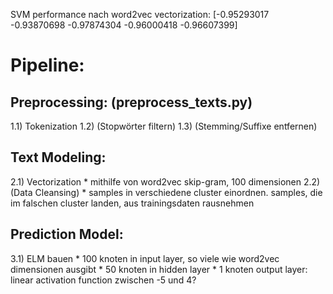 SVM performance nach word2vec vectorization: [-0.95293017 -0.93870698 -0.97874304 -0.96000418 -0.96607399]

# Pipeline:

## Preprocessing: (preprocess_texts.py)
1.1) Tokenization
1.2) (Stopwörter filtern)
1.3) (Stemming/Suffixe entfernen)

## Text Modeling:
2.1) Vectorization 
    * mithilfe von word2vec skip-gram, 100 dimensionen
2.2) (Data Cleansing)
    * samples in verschiedene cluster einordnen. samples, die im falschen cluster landen, aus trainingsdaten rausnehmen

## Prediction Model:
3.1) ELM bauen
    * 100 knoten in input layer, so viele wie word2vec dimensionen ausgibt
    * 50 knoten in hidden layer
    * 1 knoten output layer: linear activation function zwischen -5 und 4?